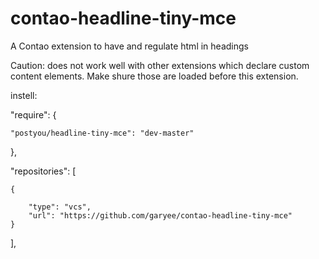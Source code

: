 contao-headline-tiny-mce
============

A Contao extension to have and regulate html in headings

Caution: does not work well with other extensions which declare custom content elements. Make shure those are loaded before this extension.

instell:

"require": {

    "postyou/headline-tiny-mce": "dev-master"

},

"repositories": [

    {

        "type": "vcs",
        "url": "https://github.com/garyee/contao-headline-tiny-mce"
    }

],

